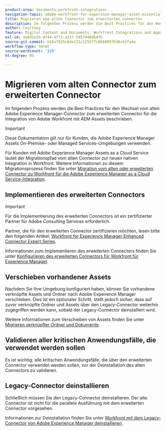 ```yaml
---
product-area: documents;workfront-integrations
navigation-topic: adobe-workfront-for-experince-manager-asset-essentials
title: Migrieren vom alten Connector zum erweiterten Connector
description: Im folgenden Prozess werden die Best Practices für den Wechsel vom alten Adobe Experience Manager-Connector zum erweiterten Connector für die Integration von Adobe Workfront mit AEM Assets beschrieben.
author: Courtney
feature: Digital Content and Documents, Workfront Integrations and Apps
exl-id: 4a8d1e2b-9744-4f72-a337-5057448db4fb
source-git-commit: b18a7835c6de131c125b77c6688057638c62fa4a
workflow-type: tm+mt
source-wordcount: '329'
ht-degree: 0%

---
```


# Migrieren vom alten Connector zum erweiterten Connector

Im folgenden Prozess werden die Best Practices für den Wechsel vom alten Adobe Experience Manager-Connector zum erweiterten Connector für die Integration von Adobe Workfront mit AEM Assets beschrieben.

>[!IMPORTANT]
>
>Diese Dokumentation gilt nur für Kunden, die Adobe Experience Manager Assets On-Premise- oder Managed Services-Umgebungen verwenden.


Für Kunden mit Adobe Experience Manager Assets as a Cloud Service lautet der Migrationspfad vom alten Connector zur neuen nativen Integration in Workfront. Weitere Informationen zu diesem Migrationsprozess finden Sie unter [Migration vom alten oder erweiterten Connector zu Workfront für die Adobe Experience Manager as a Cloud Service-Integration](/help/quicksilver/documents/workfront-and-experience-manager-integrations/legacy-enhanced-connector-migration/migrate-from-legacy-enhanced-connectors.md).

## Implementieren des erweiterten Connectors

>[!IMPORTANT]
>
>Für die Implementierung des erweiterten Connectors ist ein zertifizierter Partner für Adobe Consulting Services erforderlich.
>
> Partner, die für den erweiterten Connector zertifizieren möchten, lesen bitte den folgenden Artikel: [Workfront for Experience Manager Enhanced Connector Expert Series](https://experienceleague.adobe.com/en/docs/experience-manager-learn/assets/workfront/enhanced-connector/aem-experts-series/overview).

Informationen zum Implementieren des erweiterten Connectors finden Sie unter [Konfigurieren des erweiterten Connectors für Workfront für Experience Manager](https://experienceleague.adobe.com/en/docs/experience-manager-65/content/assets/integrations/workfront-connector-configure).


## Verschieben vorhandener Assets

Nachdem Sie Ihre Umgebung konfiguriert haben, können Sie vorhandene verknüpfte Assets und Ordner nach Adobe Experience Manager verschieben. Dies ist ein optionaler Schritt, stellt jedoch sicher, dass auf zuvor verknüpfte Ordner und Assets über den Legacy-Connector weiterhin zugegriffen werden kann, sobald der Legacy-Connector deinstalliert wird.

Weitere Informationen zum Verschieben von Assets finden Sie unter [Migrieren verknüpfter Ordner und Dokumente](/help/quicksilver/documents/workfront-and-experience-manager-integrations/legacy-enhanced-connector-migration/workfront-document-link-updates.md).

## Validieren aller kritischen Anwendungsfälle, die verwendet werden sollen

Es ist wichtig, alle kritischen Anwendungsfälle, die über den erweiterten Connector verwendet werden sollen, vor der Deinstallation des alten Connectors zu validieren.

## Legacy-Connector deinstallieren

Schließlich müssen Sie den Legacy-Connector deinstallieren. Der alte Connector ist nicht für die parallele Ausführung mit dem erweiterten Connector vorgesehen.

Informationen zur Deinstallation finden Sie unter [Workfront mit dem Legacy-Connector von Adobe Experience Manager deinstallieren](/help/quicksilver/documents/workfront-and-experience-manager-integrations/legacy-enhanced-connector-migration/uninstall-legacy-connector.md).
